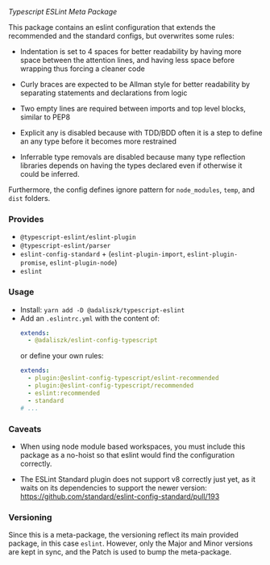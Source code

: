 _Typescript ESLint Meta Package_

This package contains an eslint configuration that extends the recommended and the standard configs,
but overwrites some rules:

- Indentation is set to 4 spaces for better readability by having more space between the attention
  lines, and having less space before wrapping thus forcing a cleaner code

- Curly braces are expected to be Allman style for better readability by separating statements and
  declarations from logic

- Two empty lines are required between imports and top level blocks, similar to PEP8

- Explicit any is disabled because with TDD/BDD often it is a step to define an any type before
  it becomes more restrained

- Inferrable type removals are disabled because many type reflection libraries depends on having
  the types declared even if otherwise it could be inferred.

Furthermore, the config defines ignore pattern for `node_modules`, `temp`, and `dist` folders.


### Provides
- `@typescript-eslint/eslint-plugin`
- `@typescript-eslint/parser`
- `eslint-config-standard` + (`eslint-plugin-import`, `eslint-plugin-promise`, `eslint-plugin-node`)
- `eslint`


### Usage
- Install: `yarn add -D @adaliszk/typescript-eslint`
- Add an `.eslintrc.yml` with the content of:
  ```yaml
  extends:
    - @adaliszk/eslint-config-typescript 
  ```
  or define your own rules:
  ```yaml
  extends:
    - plugin:@eslint-config-typescript/eslint-recommended
    - plugin:@eslint-config-typescript/recommended
    - eslint:recommended
    - standard
  # ...
  ```


### Caveats
- When using node module based workspaces, you must include this package as a no-hoist so that eslint 
  would find the configuration correctly.

- The ESLint Standard plugin does not support v8 correctly just yet, as it waits on its dependencies
  to support the newer version: https://github.com/standard/eslint-config-standard/pull/193


### Versioning
Since this is a meta-package, the versioning reflect its main provided package, in this case `eslint`.
However, only the Major and Minor versions are kept in sync, and the Patch is used to bump the 
meta-package.
